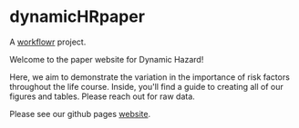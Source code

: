 # dynamicHRpaper

A [workflowr][] project.

[workflowr]: https://github.com/workflowr/workflowr

Welcome to the paper website for Dynamic Hazard! 

Here, we aim to demonstrate the variation in the importance of risk factors throughout the life course. Inside, you'll find a guide to creating all of our figures and tables. Please reach out for raw data.

Please see our github pages [website](https://surbut.github.io/dynamicHRpaper/index.html).